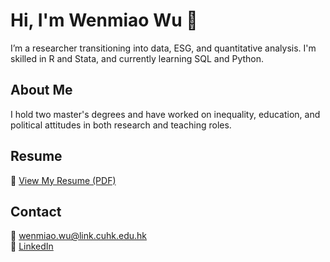 # Hi, I'm Wenmiao Wu 👋

I’m a researcher transitioning into data, ESG, and quantitative analysis. I'm skilled in R and Stata, and currently learning SQL and Python.

## About Me

I hold two master's degrees and have worked on inequality, education, and political attitudes in both research and teaching roles.

## Resume

📄 [View My Resume (PDF)](Wenmiao_CV.pdf)

## Contact

📧 wenmiao.wu@link.cuhk.edu.hk  
🔗 [LinkedIn](https://www.linkedin.com/in/your-linkedin)
